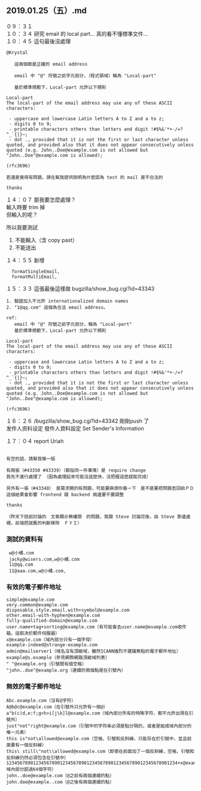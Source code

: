 ## 2019.01.25（五）.md

０９：３１  
１０：３４ 研究 email 的 local part...  真的看不懂標準文件...  
１０：４５ 這句最後沒處理  
```
@Krystal
  
   這兩個都是正確的 email address

   email 中 "@" 符號之前字元部分，（程式領域）稱為 "Local-part" 

   基於標準規範下，Local-part 允許以下規則

Local-part
The local-part of the email address may use any of these ASCII characters:

 - uppercase and lowercase Latin letters A to Z and a to z;
 - digits 0 to 9;
 - printable characters others than letters and digit !#$%&'*+-/=?^_`{|}~;
 - dot ., provided that it is not the first or last character unless quoted, and provided also that it does not appear consecutively unless quoted (e.g. John..Doe@example.com is not allowed but "John..Doe"@example.com is allowed);

(rfc3696)

若還是覺得有問題，請在幫我提供說明為什麼認為 test 的 mail 是不合法的

thanks
```

１４：０７ 那我要怎麼處理？  
輸入時要 trim 掉  
但輸入的呢？  

所以我要測試  
 1. 不能輸入（含 copy past）  
 2. 不能送出  

１４：５５ 新增   
```
  formatSingleEmail,
  formatMultiEmail,
```

１５：３３ 這張最後這樣做 bugzilla/show_bug.cgi?id=43343  
```
1. 驗證加入不允許 internationalized domain names 
2. "1@qq.com" 這個為合法 email address。

ref:
   email 中 "@" 符號之前字元部分，稱為 "Local-part" 
   基於標準規範下，Local-part 允許以下規則

Local-part
The local-part of the email address may use any of these ASCII characters:

 - uppercase and lowercase Latin letters A to Z and a to z;
 - digits 0 to 9;
 - printable characters others than letters and digit !#$%&'*+-/=?^_`{|}~;
 - dot ., provided that it is not the first or last character unless quoted, and provided also that it does not appear consecutively unless quoted (e.g. John..Doe@example.com is not allowed but "John..Doe"@example.com is allowed);

(rfc3696)
```


１６：２６ /bugzilla/show_bug.cgi?id=43342 剛剛push 了  
发件人资料设定	發件人資料設定 	Set Sender's Information   

１７：０４ report Uriah  
```

有空的話，請幫我推一版

有兩張（#43350 #43339）（都指同一件事情）是 require change
我先不進行處理了　（因為處理起來可能沒這麼快，沒把握這麼趕能完成）

另外有一張（#43348） 是需求開的有問題，可能要麻煩你看一下　是不是要把問題丟回給ＰＤ
這個結果會影響 frontend 跟 backend 兩邊要不要調整

thanks

（昨天下班前討論的　文章顯示無權限　的問題，我跟 Steve 討論完後，由 Steve 那邊處裡。前端把就舊的判斷移除　ＦＹＩ）
```


### 測試的資料有
```
 w@小橘.com
 jacky@wisers.com,w@小橘.com
 11@qq.com
 11@aaa.com,w@小橘.com,
```

### 有效的電子郵件地址
```
simple@example.com
very.common@example.com
disposable.style.email.with+symbol@example.com
other.email-with-hyphen@example.com
fully-qualified-domain@example.com
user.name+tag+sorting@example.com（有可能會去user.name@example.com收件箱，這取決於郵件伺服器）
x@example.com（域內部分只有一個字母）
example-indeed@strange-example.com
admin@mailserver1（域名沒有頂級域，雖然ICANN強烈不建議無點的電子郵件地址）
example@s.example（參見網際網路頂級域列表）
" "@example.org（引號間有個空格）
"john..doe"@example.org（連續的兩個點是在引號內）
```
### 無效的電子郵件地址
```
Abc.example.com（沒有@字符）
A@b@c@example.com（在引號外只允許有一個@）
a"b(c)d,e:f;g<h>i[j\k]l@example.com（域內部分所有的特殊字符，都不允許出現在引號外）
just"not"right@example.com（引號中的字符串必須是點分隔的，或者是組成域內部分的唯一元素）
this is"not\allowed@example.com（空格、引號和反斜線，只能存在於引號中，並且前面要有一個反斜線）
this\ still\"not\\allowed@example.com（即使在前面加了一個反斜線，空格、引號和反斜線仍然必須包含在引號中）
1234567890123456789012345678901234567890123456789012345678901234+x@example.com域內部分超過64個字符）
john..doe@example.com（@之前有兩個連續的點）
john.doe@example..com（@之後有兩個連續的點）
```

